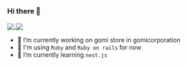 ### Hi there 👋

<!--
**june20516/june20516** is a ✨ _special_ ✨ repository because its `README.md` (this file) appears on your GitHub profile.

Here are some ideas to get you started:

- 👯 I’m looking to collaborate on ...
- 🤔 I’m looking for help with ...
- 💬 Ask me about ...
- 📫 How to reach me: ...
- 😄 Pronouns: ...
- ⚡ Fun fact: ...
-->

<!-- stats https://github.com/anuraghazra/github-readme-stats/blob/master/docs/readme_kr.md -->
<a href="https://github.com/june20516">
  <img align="center" src="https://github-readme-stats.vercel.app/api?username=june20516&show_icons=true&count_private=true&theme=tokyonight&hide=stars" />
</a>
<a href="https://github.com/june20516">
  <img align="center" src="https://github-readme-stats.vercel.app/api/top-langs/?username=june20516&show_icons=true&title_color=004386&icon_color=004386&layout=compact&count_private=true&theme=tokyonight" />
</a>


- 🔭 I’m currently working on gomi store in gomicorporation
- 🔨 I'm using `Ruby` and `Ruby on rails` for now
- 🌱 I’m currently learning `nest.js`
